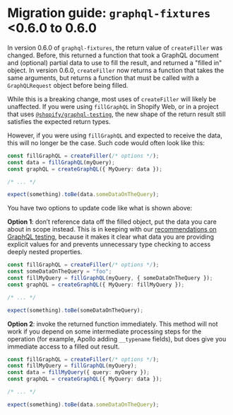 # Migration guide: `graphql-fixtures` <0.6.0 to 0.6.0

In version 0.6.0 of `graphql-fixtures`, the return value of `createFiller` was changed. Before, this returned a function that took a GraphQL document and (optional) partial data to use to fill the result, and returned a "filled in" object. In version 0.6.0, `createFiller` now returns a function that takes the same arguments, but returns a function that must be called with a `GraphQLRequest` object before being filled.

While this is a breaking change, most uses of `createFiller` will likely be unaffected. If you were using `fillGraphQL` in Shopify Web, or in a project that uses [`@shopify/graphql-testing`](https://github.com/Shopify/quilt/tree/main/packages/graphql-testing), the new shape of the return result still satisfies the expected return types.

However, if you were using `fillGraphQL` and expected to receive the data, this will no longer be the case. Such code would often look like this:

```ts
const fillGraphQL = createFiller(/* options */);
const data = fillGraphQL(myQuery);
const graphQL = createGraphQL({ MyQuery: data });

/* ... */

expect(something).toBe(data.someDataOnTheQuery);
```

You have two options to update code like what is shown above:

**Option 1**: don’t reference data off the filled object, put the data you care about in scope instead. This is in keeping with our [recommendations on GraphQL testing](https://github.com/Shopify/web-foundation/blob/main/Best%20practices/GraphQL/Testing.md#mock-data), because it makes it clear what data you are providing explicit values for and prevents unnecessary type checking to access deeply nested properties.

```ts
const fillGraphQL = createFiller(/* options */);
const someDataOnTheQuery = "foo";
const fillMyQuery = fillGraphQL(myQuery, { someDataOnTheQuery });
const graphQL = createGraphQL({ MyQuery: fillMyQuery });

/* ... */

expect(something).toBe(someDataOnTheQuery);
```

**Option 2**: invoke the returned function immediately. This method will not work if you depend on some intermediate processing steps for the operation (for example, Apollo adding `__typename` fields), but does give you immediate access to a filled out result.

```ts
const fillGraphQL = createFiller(/* options */);
const fillMyQuery = fillGraphQL(myQuery);
const data = fillMyQuery({ query: myQuery });
const graphQL = createGraphQL({ MyQuery: data });

/* ... */

expect(something).toBe(data.someDataOnTheQuery);
```
